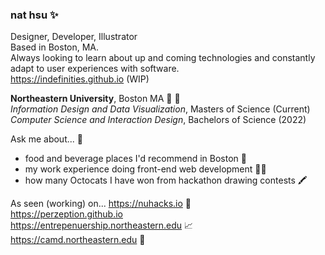 ### nat hsu ✨
Designer, Developer, Illustrator \
Based in Boston, MA. \
Always looking to learn about up and coming technologies and constantly adapt to user experiences with software. \
https://indefinities.github.io (WIP)

**Northeastern University**, Boston MA 📕 🐾 \
*Information Design and Data Visualization*, Masters of Science (Current) \
*Computer Science and Interaction Design*, Bachelors of Science (2022)


Ask me about... 💬 
* food and beverage places I'd recommend in Boston 🧋
* my work experience doing front-end web development 👨‍💻
* how many Octocats I have won from hackathon drawing contests 🖍

As seen (working) on...
https://nuhacks.io 🐙 \
https://perzeption.github.io \
https://entrepenuership.northeastern.edu 📈 \
https://camd.northeastern.edu 🎨

<!--
**indefinities/indefinities** is a ✨ _special_ ✨ repository because its `README.md` (this file) appears on your GitHub profile.

Here are some ideas to get you started:

- 🔭 I’m currently working on ...
- 🌱 I’m currently learning ...
- 👯 I’m looking to collaborate on ...
- 🤔 I’m looking for help with ...
- 💬 Ask me about ...
- 📫 How to reach me: ...
- 😄 Pronouns: ...
- ⚡ Fun fact: ...
-->

